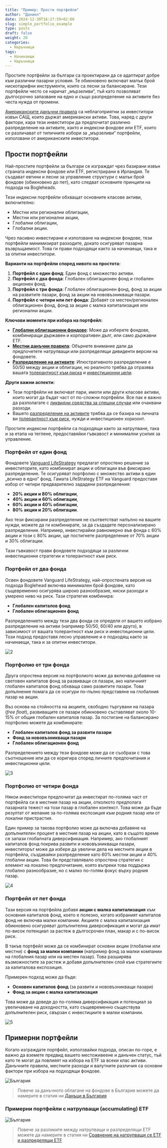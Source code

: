 ```yaml
---
title: "Пример: Прости портфейли"
author: "Даниел"
date: 2024-12-30T16:27:59+02:00
slug: simple_portfolio_example
type: posts
draft: false
weight: 20
categories:
  - Наръчници
tags:
  - Начинаещи
  - Наръчници
---
```


Простите портфейли за българи са проектирани да се адаптират добре към различни пазарни условия. Те обикновено включват малък брой нискотарифни инструменти, които са лесни за балансиране. Тези портфейли често се наричат „мързеливи“, тъй като позволяват дългосрочно запазване на едно и също разпределение на активите без честа нужда от промени.

[Американските данъчни правила](https://www.bogleheads.org/wiki/Nonresident_alien_taxation) са неблагоприятни за инвеститори извън САЩ, които държат американски активи. Това, наред с други фактори, кара тези инвеститори да предпочитат различно разпределение на активите, както и индексни фондове или ETF, които се различават от типичните избори за „мързеливи“ портфейли, използвани от американските инвеститори.

## Прости портфейли

Най-простите портфейли за българи се изграждат чрез базирани извън страната индексни фондове или ETF, регистрирани в Ирландия. Те създават евтини и лесни за управление структури с малък брой фондове (обикновено до пет), като следват основните принципи на подхода на Bogleheads.

Тези индексни портфейли обхващат основните класове активи, включително:

-   Местни или регионални облигации,
-   Местни или регионални акции,
-   Глобални облигации,
-   Глобални акции.

Чрез пасивно инвестиране и използване на индексни фондове, тези портфейли минимизират разходите, докато осигуряват пазарна възвръщаемост. Това ги прави подходящи както за начинаещи, така и за опитни инвеститори.

**Варианти на портфейли според нивото на простота:**

1.  **Портфейл с един фонд**: Един фонд с множество активи.
2.  **Портфейл с два фонда**: Глобален облигационен фонд и глобален акционен фонд.
3.  **Портфейл с три фонда**: Глобален облигационен фонд, фонд за акции на развитите пазари, фонд за акции на нововъзникващи пазари.
4.  **Портфейл с четири или пет фонда**: Добавят се местен/регионален облигационен фонд, фонд за акции с малка капитализация или регионални акции.

**Ключови моменти при избора на портфейл:**

-   **[Глобални облигационни фондове](/dict/bond_fund)**: Може да изберете фондове, комбиниращи държавен и корпоративен дълг, или само държавни ETF.
-   **[Местни данъчни правила](/posts/taxes_in_bulgaria)**: Обърнете внимание дали да предпочетете натрупващи или разпределящи дивиденти версии на фондовете.
-   **[Разпределение на активите](/posts/asset_allocation)**: Илюстративното разпределение е 50/50 между акции и облигации, но реалното трябва да отразява вашата [толерантност към риска](/posts/risk_tolerance) и [инвестиционни цели](/posts/investment_policy_statement).

**Други важни аспекти:**

-   Тези портфейли не включват пари, имоти или други класове активи, които могат да бъдат част от по-сложни портфейли. Все пак е важно да разполагате с [ликвидни средства за спешни случаи](/posts/emergency_fund) или очаквани разходи.
-   Вашето [разпределение на активите](/posts/asset_allocation) трябва да се базира на личната ви [толерантност към риск](/posts/risk_tolerance), нужди и инвестиционен хоризонт.

Простите индексни портфейли са подходящи както за натрупване, така и за етапа на теглене, предоставяйки гъвкавост и минимални усилия за управление.

### Портфейл от един фонд

Фондовете [Vanguard LifeStrategy](https://www.justetf.com/en/search.html?query=lifestrategy&search=ETFS) предлагат опростено решение за инвеститорите, като комбинират акции и облигации във фиксирано разпределение. Те осигуряват портфолио с множество активи в един „всичко в едно“ фонд. Гамата LifeStrategy ETF на Vanguard предоставя избор от четири предварително зададени разпределения:

-   **20% акции и 80% облигации**,
-   **40% акции и 60% облигации**,
-   **60% акции и 40% облигации**,
-   **80% акции и 20% облигации**.

Ако тези фиксирани разпределения не съответстват напълно на вашите нужди, можете да ги комбинирате, за да създадете персонализирано разпределение. Например, инвестирайки равномерно във фонда с 60% акции и този с 80% акции, ще постигнете разпределение от 70% акции и 30% облигации.

Тази гъвкавост прави фондовете подходящи за различни инвестиционни стратегии и толерантност към риск.

### Портфейл от два фонда

Освен фондовете Vanguard LifeStrategy, най-опростената версия на подхода Boglehead включва минимален брой фондове, като същевременно осигурява широко разнообразие, ниски разходи и умерено ниво на риск. Тази стратегия комбинира:

-   **Глобален капиталов фонд**
-   **Глобален облигационен фонд**

Разпределението между тези два фонда се определя от вашето избрано разпределение на активи (например 50/50, 60/40 или друго), в зависимост от вашата толерантност към риск и инвестиционни цели. Този подход предоставя лесно управление и е подходящ както за начинаещи, така и за опитни инвеститори.

![2](/img/2_fund_non-US_portfolio.png)

### Портфолио от три фонда

Друга опростена версия на портфолиото може да включва добавяне на световен капиталов фонд за развиващи се пазари, ако наличният глобален капиталов фонд обхваща само развитите пазари. Това допълнение помага да се осигури по-пълно представяне на глобалния пазар на акции.

Въз основа на стойността на акциите, свободно търгувани на пазара (_free float_), развиващите се пазари обикновено съставляват около 10-15% от общия глобален капиталов пазар. За постигане на балансирано портфолио можете да комбинирате:

-   **Глобален капиталов фонд за развити пазари**
-   **Фонд за нововъзникващи пазари**
-   **Глобален облигационен фонд**

Разпределението между тези фондове може да се съобрази с това съотношение или да се коригира според личните предпочитания и инвестиционни цели.

![3](/img/3_fund_non-US_portfolio.png)

### Портфолио от четири фонда

Някои инвеститори предпочитат да инвестират по-голяма част от портфейла си в местния пазар на акции, отколкото предполага пазарната тежест на този пазар в глобален контекст. Това може да бъде резултат от желание за по-голяма експозиция към родния пазар или от локални пристрастия.

Един пример за такова портфолио може да включва добавяне на допълнителен процент в местния пазар на акции, като в същото време се запази глобалната диверсификация. Например, ако глобалният капиталов фонд покрива развити и нововъзникващи пазари, инвеститорът може да избере да увеличи дела на местните акции в портфейла, създавайки разпределение като 60% местни акции и 40% глобални акции. Това би представлявало опростена стратегия с елемент на локално предпочитание, която въпреки това поддържа глобално разнообразие, но с малко по-голям фокус върху родния пазар.

![4](/img/4_fund_non-US_portfolio.png)

### Портфейл от пет фонда

Тази версия на портфейла добавя **акции с малка капитализация** към основния капиталов фонд, което е полезно, когато избраният капиталов фонд не включва малки компании. Акциите с малка капитализация обикновено осигуряват допълнителна диверсификация и могат да имат по-висок потенциал за растеж в дългосрочен план, макар и с по-висок риск.

В такъв портфейл може да се комбинират основни акции (глобални или местни) с **фонд за малки компании** (например фонд за малки компании на глобалния пазар или на местен пазар). Това разширява възможностите за растеж и добавя допълнителен слой към стратегиите за капиталова експозиция.

Примерен подход може да бъде:

-   **Основен капиталов фонд** (за развити и нововъзникващи пазари)
-   **Фонд за акции с малка капитализация**

Това може да доведе до по-голяма диверсификация и потенциал за увеличаване на доходността, като същевременно съществува допълнителен риск, свързан с инвестициите в малки компании.

![5](/img/5_fund_non-US_portfolio.png)

## Примерни портфейли

Когато изграждате портфейл, използвайки подхода, описан по-горе, е важно да вземете предвид вашето местоживеене и данъчен статус, тъй като те могат да повлияят на избора на ETF за всеки клас активи. Данъчните правила, местните разходи и валутните различия са основни фактори при избора на подходящи фондове.

![България](/img/bgflag.png)
> Повече за данъчното облагане на фондове в България можете да намерите в статия ни [Данъци в България](/posts/taxes_in_bulgaria)

### Примерни портфейли с натрупващи (accumulating) ETF

![България](/img/bgflag.png)
> Повече за разликите между натрупващи и разпределящи ETF можете да намерите в статия ни [Сравнение на натрупващи се ETF и разпределящи ETF](/posts/comparison_of_accumulating_etfs_and_distributing_etfs)

